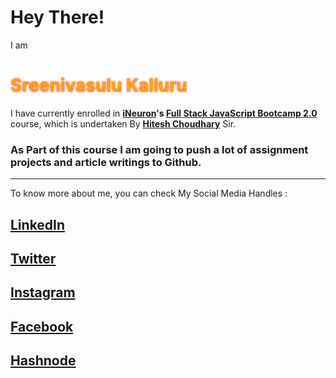 # Hey There!

I am <h1 style="color:orange; text-shadow: 0 0 3px #FF0000">Sreenivasulu Kalluru</h1> I have currently enrolled in **[iNeuron](https://ineuron.ai/ 'iNeuron')'s [Full Stack JavaScript Bootcamp 2.0](https://ineuron.ai/course/Full-Stack-JavaScript-Bootcamp-2.0 'FSJS 2.0')** course, which is undertaken By **[Hitesh Choudhary](https://hiteshchoudhary.com/ 'Hitesh Choudhary')** Sir.

### As Part of this course I am going to push a lot of assignment projects and article writings to Github.

---

To know more about me, you can check My Social Media Handles :

## [LinkedIn](https://www.linkedin.com/in/vasu-k-8069201b0)

## [Twitter](https://twitter.com/vasuk24)

## [Instagram](https://www.instagram.com/iam_vs24/)

## [Facebook](https://www.facebook.com/vasu.kalluru24)

## [Hashnode](https://hashnode.com/@VasuK24)
